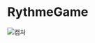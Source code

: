 # RythmeGame
![캡처](https://user-images.githubusercontent.com/70888275/210937231-6a5009c0-4a00-44e9-8adf-ed5ab7273717.PNG)
